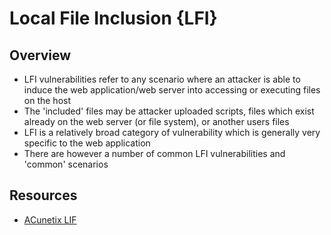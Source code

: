 # Local File Inclusion {LFI}

## Overview

+ LFI vulnerabilities refer to any scenario where an attacker is able to induce the web application/web server into accessing or executing files on the host
+ The 'included' files may be attacker uploaded scripts, files which exist already on the web server (or file system), or another users files
+ LFI is a relatively broad category of vulnerability which is generally very specific to the web application
+ There are however a number of common LFI vulnerabilities and 'common' scenarios


<!-- TODO :: Port arbitrary file upload ? -->



## Resources

+ [ACunetix LIF](https://www.acunetix.com/blog/articles/local-file-inclusion-lfi/)